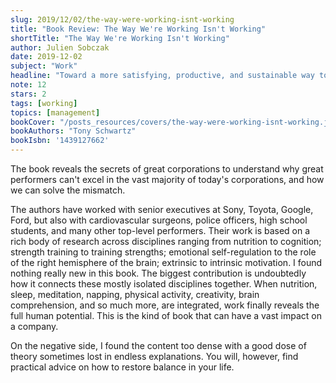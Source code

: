 ```yaml
---
slug: 2019/12/02/the-way-were-working-isnt-working
title: "Book Review: The Way We're Working Isn't Working"
shortTitle: "The Way We're Working Isn't Working"
author: Julien Sobczak
date: 2019-12-02
subject: "Work"
headline: "Toward a more satisfying, productive, and sustainable way to work."
note: 12
stars: 2
tags: [working]
topics: [management]
bookCover: "/posts_resources/covers/the-way-were-working-isnt-working.jpg"
bookAuthors: "Tony Schwartz"
bookIsbn: '1439127662'
---
```



The book reveals the secrets of great corporations to understand why great performers can't excel in the vast majority of today's corporations, and how we can solve the mismatch.

The authors have worked with senior executives at Sony, Toyota, Google, Ford, but also with cardiovascular surgeons, police officers, high school students, and many other top-level performers. Their work is based on a rich body of research across disciplines ranging from nutrition to cognition; strength training to training strengths; emotional self-regulation to the role of the right hemisphere of the brain; extrinsic to intrinsic motivation. I found nothing really new in this book. The biggest contribution is undoubtedly how it connects these mostly isolated disciplines together. When nutrition, sleep, meditation, napping, physical activity, creativity, brain comprehension, and so much more, are integrated, work finally reveals the full human potential. This is the kind of book that can have a vast impact on a company.

On the negative side, I found the content too dense with a good dose of theory sometimes lost in endless explanations. You will, however, find practical advice on how to restore balance in your life.

